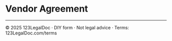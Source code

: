 # Vendor Agreement

---
© 2025 123LegalDoc · DIY form · Not legal advice · Terms: 123LegalDoc.com/terms
